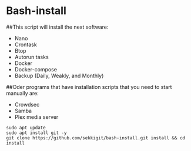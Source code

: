 # Bash-install

##This script will install the next software:

- Nano
- Crontask
- Btop
- Autorun tasks
- Docker
- Docker-compose
- Backup (Daily, Weakly, and Monthly)

##Oder programs that have  installation scripts that you need to start manually are:

- Crowdsec
- Samba
- Plex media server


```
sudo apt update
sudo apt install git -y
git clone https://github.com/sekkigit/bash-install.git install && cd install
```